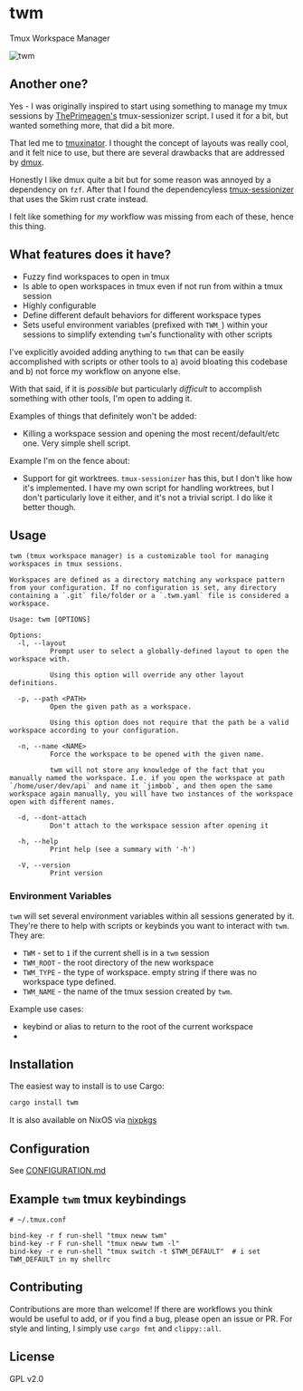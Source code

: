 # twm
Tmux Workspace Manager

![twm](https://s2.gifyu.com/images/twm2.gif)


## Another one?
Yes - I was originally inspired to start using something to manage my tmux sessions by [ThePrimeagen's](https://github.com/ThePrimeagen/.dotfiles/blob/602019e902634188ab06ea31251c01c1a43d1621/bin/.local/scripts/tmux-sessionizer) tmux-sessionizer script. I used it for a bit, but wanted something more, that did a bit more.

That led me to [tmuxinator](https://github.com/tmuxinator/tmuxinator). I thought the concept of layouts was really cool, and it felt nice to use, but there are several drawbacks that are addressed by [dmux](https://github.com/zdcthomas/dmux).

Honestly I like dmux quite a bit but for some reason was annoyed by a dependency on `fzf`. After that I found the dependencyless [tmux-sessionizer](https://github.com/jrmoulton/tmux-sessionizer) that uses the Skim rust crate instead.

I felt like something for *my* workflow was missing from each of these, hence this thing.

## What features does it have?

- Fuzzy find workspaces to open in tmux
- Is able to open workspaces in tmux even if not run from within a tmux session
- Highly configurable
- Define different default behaviors for different workspace types
- Sets useful environment variables (prefixed with `TWM_`) within your sessions to simplify extending `twm`'s functionality with other scripts


I've explicitly avoided adding anything to `twm` that can be easily accomplished with scripts or other tools to a) avoid bloating this codebase and b) not force my workflow on anyone else.

With that said, if it is *possible* but particularly *difficult* to accomplish something with other tools, I'm open to adding it.

Examples of things that definitely won't be added:

- Killing a workspace session and opening the most recent/default/etc one. Very simple shell script.

Example I'm on the fence about:
- Support for git worktrees. `tmux-sessionizer` has this, but I don't like how it's implemented. I have my own script for handling worktrees, but I don't particularly love it either, and it's not a trivial script. I do like it better though.


## Usage
```
twm (tmux workspace manager) is a customizable tool for managing workspaces in tmux sessions.

Workspaces are defined as a directory matching any workspace pattern from your configuration. If no configuration is set, any directory containing a `.git` file/folder or a `.twm.yaml` file is considered a workspace.

Usage: twm [OPTIONS]

Options:
  -l, --layout
          Prompt user to select a globally-defined layout to open the workspace with.

          Using this option will override any other layout definitions.

  -p, --path <PATH>
          Open the given path as a workspace.

          Using this option does not require that the path be a valid workspace according to your configuration.

  -n, --name <NAME>
          Force the workspace to be opened with the given name.

          twm will not store any knowledge of the fact that you manually named the workspace. I.e. if you open the workspace at path `/home/user/dev/api` and name it `jimbob`, and then open the same workspace again manually, you will have two instances of the workspace open with different names.

  -d, --dont-attach
          Don't attach to the workspace session after opening it

  -h, --help
          Print help (see a summary with '-h')

  -V, --version
          Print version

```

### Environment Variables
`twm` will set several environment variables within all sessions generated by it. They're there to help with scripts or keybinds you want to interact with `twm`. They are:
- `TWM` - set to `1` if the current shell is in a `twm` session
- `TWM_ROOT` - the root directory of the new workspace
- `TWM_TYPE` - the type of workspace. empty string if there was no workspace type defined.
- `TWM_NAME` - the name of the tmux session created by `twm`.

Example use cases:
- keybind or alias to return to the root of the current workspace
-

## Installation
The easiest way to install is to use Cargo:
```bash
cargo install twm
```

It is also available on NixOS via [nixpkgs](https://search.nixos.org/packages?channel=unstable&show=twm&from=0&size=50&sort=relevance&type=packages&query=twm)

## Configuration
See [CONFIGURATION.md](./doc/CONFIGURATION.md)


## Example `twm` tmux keybindings

```tmux
# ~/.tmux.conf

bind-key -r f run-shell "tmux neww twm"
bind-key -r F run-shell "tmux neww twm -l"
bind-key -r e run-shell "tmux switch -t $TWM_DEFAULT"  # i set TWM_DEFAULT in my shellrc
```

## Contributing

Contributions are more than welcome! If there are workflows you think would be useful to add, or if you find a bug, please open an issue or PR. For style and linting, I simply use `cargo fmt` and `clippy::all`.

## License

GPL v2.0
